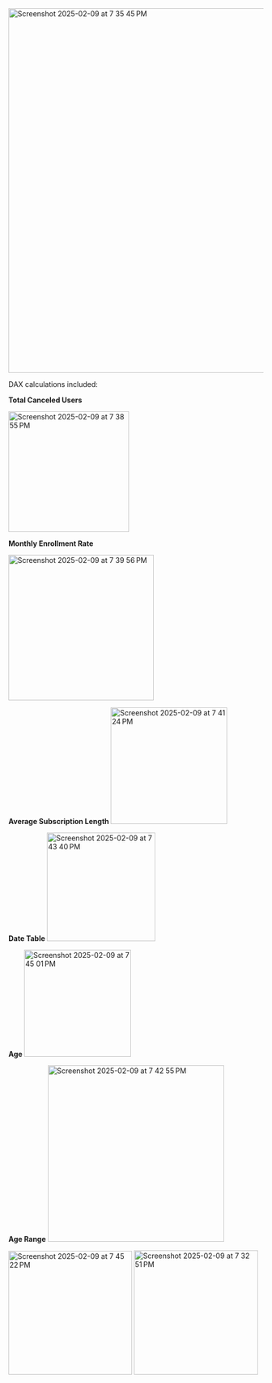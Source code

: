 <img width="719" alt="Screenshot 2025-02-09 at 7 35 45 PM" src="https://github.com/user-attachments/assets/7b9ee664-cd5e-4037-96f6-7cb067da9519" />

DAX calculations included: 

**Total Canceled Users**

<img width="238" alt="Screenshot 2025-02-09 at 7 38 55 PM" src="https://github.com/user-attachments/assets/0bd2ec22-5775-4cac-b4f6-b56e1aff2717" />

**Monthly Enrollment Rate**

<img width="287" alt="Screenshot 2025-02-09 at 7 39 56 PM" src="https://github.com/user-attachments/assets/b21ce932-6cb2-4a4a-b664-979e65e9668c" />

**Average Subscription Length**
<img width="230" alt="Screenshot 2025-02-09 at 7 41 24 PM" src="https://github.com/user-attachments/assets/110d626e-e4f8-46ce-9d0e-9802bef52d68" />

**Date Table**
<img width="214" alt="Screenshot 2025-02-09 at 7 43 40 PM" src="https://github.com/user-attachments/assets/db2110db-5dc1-423a-8a74-d26433f5f151" />

**Age**
<img width="211" alt="Screenshot 2025-02-09 at 7 45 01 PM" src="https://github.com/user-attachments/assets/336a3cac-b501-40ca-8a9a-240cc38e9404" />


**Age Range**
<img width="348" alt="Screenshot 2025-02-09 at 7 42 55 PM" src="https://github.com/user-attachments/assets/7dbf42ce-c5b8-4aab-a5d1-2a74942e3d45" />


<img width="244" alt="Screenshot 2025-02-09 at 7 45 22 PM" src="https://github.com/user-attachments/assets/02f321aa-db0b-4438-9fbb-74de1320c502" />


<img width="245" alt="Screenshot 2025-02-09 at 7 32 51 PM" src="https://github.com/user-attachments/assets/0b673195-eada-46e4-9644-b35a6064bd1c" />
